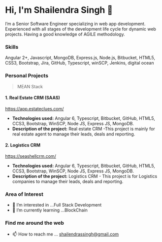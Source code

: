 # Hi, I'm Shailendra Singh 👋

I’m a Senior Software Engineer specializing in web app development. Experienced with all stages of the development life cycle for dynamic web projects. Having a good knowledge of AGILE methodology.

### Skills
Angular 2+, Javascript, MongoDB, Express.js, Node.js, Bitbucket, HTML5, CSS3, Bootstrap, Jira, GitHub, Typescript,
winSCP, Jenkins, digital ocean

### Personal Projects
> MEAN Stack

#### 1. Real Estate CRM (SAAS)
https://app.estateclues.com/
- **Technologies used:** Angular 6, Typescript, Bitbucket, GitHub, HTML5, CCS3, Bootstrap, WinSCP, Node JS, Express JS,
MongoDB.
- **Description of the project:** Real estate CRM -This project is mainly for real estate agent to manage their leads, deals and reporting.
#### 2. Logistics CRM
https://seashellcrm.com/
- **Technologies used:** Angular 6, Typescript, Bitbucket, GitHub, HTML5, CCS3, Bootstrap, WinSCP, Node JS, Express JS,
MongoDB.
- **Description of the project:** Logistics CRM - This project is for Logistics companies to manage their leads, deals and reporting.

### Area of Interest
- 👀 I’m interested in ...Full Stack Development
- 🌱 I’m currently learning ...BlockChain

### Find me around the web
- 📫 How to reach me ... shailendrassingh@gmail.com
